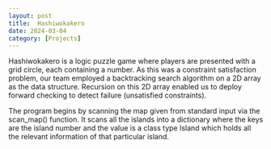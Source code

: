 ```yaml
---
layout: post
title:  Hashiwokakero
date: 2024-03-04
category: [Projects]
---
```


Hashiwokakero is a logic puzzle game where players are presented with a grid circle, each containing a number. As this was a constraint satisfaction problem, our team employed a backtracking search algorithm on a 2D array as the data structure. Recursion on this 2D array enabled us to deploy forward checking to detect failure (unsatisfied constraints). 

<!--more-->

The program begins by scanning the map given from standard input via the scan_map() function. It scans all the islands into a dictionary where the keys are the island number and the value is a class type Island which holds all the relevant information of that particular island. 

